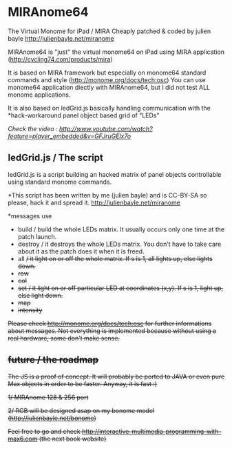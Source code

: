 MIRAnome64
==========

The Virtual Monome for iPad / MIRA
Cheaply patched & coded by julien bayle
http://julienbayle.net/miranome

MIRAnome64 is "just" the virtual monome64 on iPad using MIRA application (http://cycling74.com/products/mira)

It is based on MIRA framework but especially on monome64 standard commands and style (http://monome.org/docs/tech:osc)
You can use monome64 application diectly with MIRAnome64, but I did not test ALL monome applications.

It is also based on ledGrid.js basically handling communication with the *hack-workaround panel object based grid of "LEDs"


*Check the video : http://www.youtube.com/watch?feature=player_embedded&v=GFJruGElx7o*


ledGrid.js / The script
-----------------------

ledGrid.js is a script building an hacked matrix of panel objects controllable
using standard monome commands.


*This script has been written by me (julien bayle) and is CC-BY-SA so please, hack it and spread it.
http://julienbayle.net/miranome

*messages use
* build / build the whole LEDs matrix. It usually occurs only one time at the patch launch.
* destroy / it destroys the whole LEDs matrix. You don't have to take care about it as the patch does it when it is freed.
* all <s> / it light on or off the whole matrix. If s is 1, all lights up, else lights down.
* row <x> <offY> <s>
* col <y> <offX> <s>
* set <x> <y> <s> / it light on or off particular LED at coordinates (x,y). If s is 1, light up, else light down.
* map <offX> <offY>
* intensity

Please check http://monome.org/docs/tech:osc for further informations about messages.
Not everything is implemented because without using a real hardware, some don't make sense.


future / the roadmap
--------------------

The JS is a proof of concept. It will probably be ported to JAVA or even pure Max objects in order to be faster. Anyway, it is fast :)

1/ MIRAnome 128 & 256 port

2/ RGB will be designed asap on my bonome model (http://julienbayle.net/bonome)


Feel free to go and check http://interactive-multimedia-programming-with-max6.com (the next book website)
